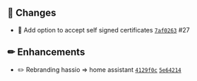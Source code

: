 ## 🔨 Changes

- :hammer: Add option to accept self signed certificates [`7af0263`](https://github.com/Sebclem/hassio-nextcloud-backup/commit/7af0263b6c75c6f5ccbf94b0637257dc8d5adc7e) #27 

## ✏ Enhancements

- :pencil2: Rebranding hassio =&gt; home assistant [`4129f0c`](https://github.com/Sebclem/hassio-nextcloud-backup/commit/4129f0cbf56152dcd9bdfc1a2e4d58a64918ab05) [`5e64214`](https://github.com/Sebclem/hassio-nextcloud-backup/commit/5e64214459eca5df264cbfd9134ce3f3cc81cafa)